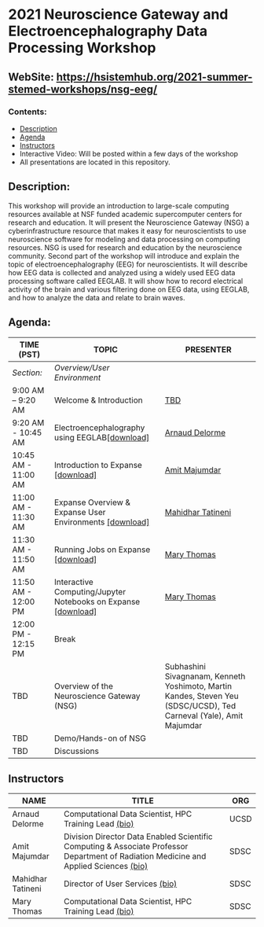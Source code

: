 # 2021 Neuroscience Gateway and Electroencephalography Data Processing Workshop

## WebSite:  https://hsistemhub.org/2021-summer-stemed-workshops/nsg-eeg/

### <a name="top">**Contents:**
* [Description](#description)
* [Agenda](#agenda)
* [Instructors](#instructors)
* Interactive Video: Will be posted within a few days of the workshop
* All presentations are located in this repository.
 
## Description:<a name="description"></a>
This workshop will provide an introduction to large-scale computing resources available at NSF funded academic supercomputer centers for research and education. It will present the Neuroscience Gateway (NSG) a cyberinfrastructure resource that makes it easy for neuroscientists to use neuroscience software for modeling and data processing on computing resources. NSG is used for research and education by the neuroscience community. Second part of the workshop will introduce and explain the topic of electroencephalography (EEG) for neuroscientists. It will describe how EEG data is collected and analyzed using a widely used EEG data processing software called EEGLAB. It will show how to record electrical activity of the brain and various filtering done on EEG data, using EEGLAB, and how to analyze the data and relate to brain waves.

## Agenda:<a name="agenda">
 **TIME (PST)** | **TOPIC** | **PRESENTER** |
| --- | ----------- | ----------- |
| *Section:* | *Overview/User Environment*| |
| 9:00 AM – 9:20 AM | Welcome & Introduction | [TBD](#tbd) |
| 9:20 AM - 10:45 AM | Electroencephalography using EEGLAB[[download]](presentation.pdf) | [Arnaud Delorme](#delorme) |
| 10:45 AM - 11:00 AM | Introduction to Expanse [[download]](presentation.pdf) | [Amit Majumdar](#majumdhar) |
| 11:00 AM - 11:30 AM | Expanse Overview & Expanse User Environments [[download]](presentation.pdf) | [Mahidhar Tatineni](tatineni) |
| 11:30 AM - 11:50 AM | Running Jobs on Expanse [[download]](presentation.pdf) | [ Mary Thomas](#thomas) |
| 11:50 AM - 12:00 PM | Interactive Computing/Jupyter Notebooks on Expanse [[download]](presentation.pdf) | [ Mary Thomas](#thomas) |
| 12:00 PM - 12:15 PM | Break | |
| TBD | Overview of the Neuroscience Gateway (NSG) | Subhashini Sivagnanam, Kenneth Yoshimoto, Martin Kandes, Steven Yeu (SDSC/UCSD), Ted Carneval (Yale), Amit Majumdar |
| TBD | Demo/Hands-on of NSG | |
| TBD | Discussions| |

  
  ## Instructors<a name="instructors"></a>
| **NAME** | **TITLE** | **ORG** |
| ---------- | ----------- | ----------- |
| Arnaud Delorme <a name="delorme"></a>  | Computational Data Scientist, HPC Training Lead [(bio)](http://arnauddelorme.com/)| UCSD |
| Amit Majumdar | Division Director Data Enabled Scientific Computing & Associate Professor Department of Radiation Medicine and Applied Sciences [(bio)](https://www.sdsc.edu/research/researcher_spotlight/index.html/)| SDSC |
| Mahidhar Tatineni<a name="tatineni"></a> | Director of User Services [(bio)](https://www.sdsc.edu/research/researcher_spotlight/tatineni_mahidhar.html)   | SDSC |  
| Mary Thomas<a name="thomas"></a>  | Computational Data Scientist, HPC Training Lead [(bio)]( https://www.sdsc.edu/research/researcher_spotlight/thomas_mary.html)| SDSC |
